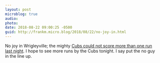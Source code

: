 ```yaml
---
layout: post
microblog: true
audio: 
photo: 
date: 2018-08-22 09:00:25 -0500
guid: http://frankm.micro.blog/2018/08/22/no-joy-in.html
---
```

No joy in Wrigleyville; the mighty [Cubs could not score more than one run last night](https://www.freep.com/story/sports/mlb/tigers/2018/08/21/detroit-tigers-chicago-cubs-score/1058989002/). I hope to see more runs by the Cubs tonight. I say put the no guy in the line up. 
